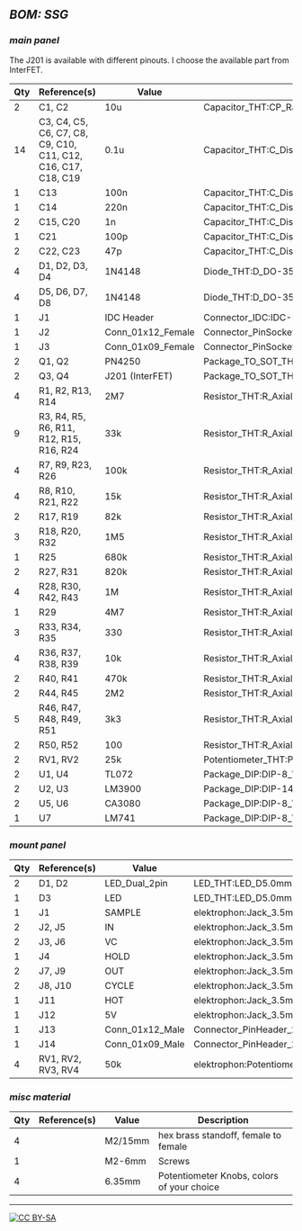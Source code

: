 ## *BOM: SSG*

### *main panel*

The J201 is available with different pinouts. I choose the available part from InterFET.
 

|Qty|Reference(s)                                                 |Value            |Footprint                                                     |
|---|-------------------------------------------------------------|-----------------|--------------------------------------------------------------|
|2  |C1, C2                                                       |10u              |Capacitor_THT:CP_Radial_D5.0mm_P2.50mm                        |
|14 |C3, C4, C5, C6, C7, C8, C9, C10, C11, C12, C16, C17, C18, C19|0.1u             |Capacitor_THT:C_Disc_D3.4mm_W2.1mm_P2.50mm                    |
|1  |C13                                                          |100n             |Capacitor_THT:C_Disc_D3.4mm_W2.1mm_P2.50mm                    |
|1  |C14                                                          |220n             |Capacitor_THT:C_Disc_D4.3mm_W1.9mm_P5.00mm                    |
|2  |C15, C20                                                     |1n               |Capacitor_THT:C_Disc_D3.4mm_W2.1mm_P2.50mm                    |
|1  |C21                                                          |100p             |Capacitor_THT:C_Disc_D3.4mm_W2.1mm_P2.50mm                    |
|2  |C22, C23                                                     |47p              |Capacitor_THT:C_Disc_D3.4mm_W2.1mm_P2.50mm                    |
|4  |D1, D2, D3, D4                                               |1N4148           |Diode_THT:D_DO-35_SOD27_P2.54mm_Vertical_KathodeUp            |
|4  |D5, D6, D7, D8                                               |1N4148           |Diode_THT:D_DO-35_SOD27_P7.62mm_Horizontal                    |
|1  |J1                                                           |IDC Header       |Connector_IDC:IDC-Header_2x05_P2.54mm_Vertical                |
|1  |J2                                                           |Conn_01x12_Female|Connector_PinSocket_2.54mm:PinSocket_1x12_P2.54mm_Vertical    |
|1  |J3                                                           |Conn_01x09_Female|Connector_PinSocket_2.54mm:PinSocket_1x09_P2.54mm_Vertical    |
|2  |Q1, Q2                                                       |PN4250           |Package_TO_SOT_THT:TO-92_Inline                               |
|2  |Q3, Q4                                                       |J201 (InterFET)  |Package_TO_SOT_THT:TO-92_Inline                               |
|4  |R1, R2, R13, R14                                             |2M7              |Resistor_THT:R_Axial_DIN0207_L6.3mm_D2.5mm_P10.16mm_Horizontal|
|9  |R3, R4, R5, R6, R11, R12, R15, R16, R24                      |33k              |Resistor_THT:R_Axial_DIN0207_L6.3mm_D2.5mm_P10.16mm_Horizontal|
|4  |R7, R9, R23, R26                                             |100k             |Resistor_THT:R_Axial_DIN0207_L6.3mm_D2.5mm_P10.16mm_Horizontal|
|4  |R8, R10, R21, R22                                            |15k              |Resistor_THT:R_Axial_DIN0207_L6.3mm_D2.5mm_P10.16mm_Horizontal|
|2  |R17, R19                                                     |82k              |Resistor_THT:R_Axial_DIN0207_L6.3mm_D2.5mm_P10.16mm_Horizontal|
|3  |R18, R20, R32                                                |1M5              |Resistor_THT:R_Axial_DIN0207_L6.3mm_D2.5mm_P10.16mm_Horizontal|
|1  |R25                                                          |680k             |Resistor_THT:R_Axial_DIN0207_L6.3mm_D2.5mm_P10.16mm_Horizontal|
|2  |R27, R31                                                     |820k             |Resistor_THT:R_Axial_DIN0207_L6.3mm_D2.5mm_P10.16mm_Horizontal|
|4  |R28, R30, R42, R43                                           |1M               |Resistor_THT:R_Axial_DIN0207_L6.3mm_D2.5mm_P10.16mm_Horizontal|
|1  |R29                                                          |4M7              |Resistor_THT:R_Axial_DIN0207_L6.3mm_D2.5mm_P10.16mm_Horizontal|
|3  |R33, R34, R35                                                |330              |Resistor_THT:R_Axial_DIN0207_L6.3mm_D2.5mm_P10.16mm_Horizontal|
|4  |R36, R37, R38, R39                                           |10k              |Resistor_THT:R_Axial_DIN0207_L6.3mm_D2.5mm_P10.16mm_Horizontal|
|2  |R40, R41                                                     |470k             |Resistor_THT:R_Axial_DIN0207_L6.3mm_D2.5mm_P10.16mm_Horizontal|
|2  |R44, R45                                                     |2M2              |Resistor_THT:R_Axial_DIN0207_L6.3mm_D2.5mm_P10.16mm_Horizontal|
|5  |R46, R47, R48, R49, R51                                      |3k3              |Resistor_THT:R_Axial_DIN0207_L6.3mm_D2.5mm_P10.16mm_Horizontal|
|2  |R50, R52                                                     |100              |Resistor_THT:R_Axial_DIN0207_L6.3mm_D2.5mm_P10.16mm_Horizontal|
|2  |RV1, RV2                                                     |25k              |Potentiometer_THT:Potentiometer_Bourns_3296Z_Horizontal       |
|2  |U1, U4                                                       |TL072            |Package_DIP:DIP-8_W7.62mm_Socket                              |
|2  |U2, U3                                                       |LM3900           |Package_DIP:DIP-14_W7.62mm_Socket                             |
|2  |U5, U6                                                       |CA3080           |Package_DIP:DIP-8_W7.62mm_Socket                              |
|1  |U7                                                           |LM741            |Package_DIP:DIP-8_W7.62mm_Socket                              |

### *mount panel*                                            

|Qty|Reference(s)      |Value          |Footprint                                                    |
|---|------------------|---------------|-------------------------------------------------------------|
|2  |D1, D2            |LED_Dual_2pin  |LED_THT:LED_D5.0mm                                           |
|1  |D3                |LED            |LED_THT:LED_D5.0mm                                           |
|1  |J1                |SAMPLE         |elektrophon:Jack_3.5mm_WQP-PJ398SM_Vertical                  |
|2  |J2, J5            |IN             |elektrophon:Jack_3.5mm_WQP-PJ398SM_Vertical                  |
|2  |J3, J6            |VC             |elektrophon:Jack_3.5mm_WQP-PJ398SM_Vertical                  |
|1  |J4                |HOLD           |elektrophon:Jack_3.5mm_WQP-PJ398SM_Vertical                  |
|2  |J7, J9            |OUT            |elektrophon:Jack_3.5mm_WQP-PJ398SM_Vertical                  |
|2  |J8, J10           |CYCLE          |elektrophon:Jack_3.5mm_WQP-PJ398SM_Vertical                  |
|1  |J11               |HOT            |elektrophon:Jack_3.5mm_WQP-PJ398SM_Vertical                  |
|1  |J12               |5V             |elektrophon:Jack_3.5mm_WQP-PJ398SM_Vertical                  |
|1  |J13               |Conn_01x12_Male|Connector_PinHeader_2.54mm:PinHeader_1x12_P2.54mm_Vertical   |
|1  |J14               |Conn_01x09_Male|Connector_PinHeader_2.54mm:PinHeader_1x09_P2.54mm_Vertical   |
|4  |RV1, RV2, RV3, RV4|50k            |elektrophon:Potentiometer_Alpha_RD901F-40-00D_Single_Vertical|

### *misc material*

| Qty | Reference(s)             | Value              | Description | 
|-----|--------------------------|--------------------|-------------|
| 4   |                         | M2/15mm             | hex brass standoff, female to female | 
| 1   |                        | M2-6mm               | Screws   |
| 4   |                        | 6.35mm              | Potentiometer Knobs, colors of your choice   |

---
[![CC BY-SA](https://licensebuttons.net/l/by-sa/3.0/88x31.png)](https://creativecommons.org/licenses/by-sa/4.0/)

